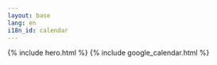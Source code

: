 ```yaml
---
layout: base
lang: en
i18n_id: calendar
---
```

{% include hero.html %}
{% include google_calendar.html %}